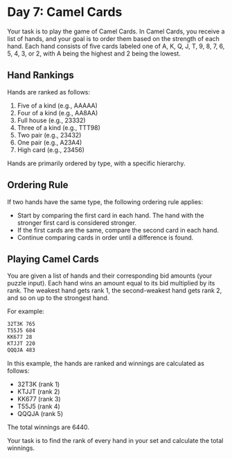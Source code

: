 # Day 7: Camel Cards

Your task is to play the game of Camel Cards. In Camel Cards, you receive a list of hands, and your goal is to order them based on the strength of each hand. Each hand consists of five cards labeled one of A, K, Q, J, T, 9, 8, 7, 6, 5, 4, 3, or 2, with A being the highest and 2 being the lowest.

## Hand Rankings

Hands are ranked as follows:

1. Five of a kind (e.g., AAAAA)
2. Four of a kind (e.g., AA8AA)
3. Full house (e.g., 23332)
4. Three of a kind (e.g., TTT98)
5. Two pair (e.g., 23432)
6. One pair (e.g., A23A4)
7. High card (e.g., 23456)

Hands are primarily ordered by type, with a specific hierarchy.

## Ordering Rule

If two hands have the same type, the following ordering rule applies:

- Start by comparing the first card in each hand. The hand with the stronger first card is considered stronger.
- If the first cards are the same, compare the second card in each hand.
- Continue comparing cards in order until a difference is found.

## Playing Camel Cards

You are given a list of hands and their corresponding bid amounts (your puzzle input). Each hand wins an amount equal to its bid multiplied by its rank. The weakest hand gets rank 1, the second-weakest hand gets rank 2, and so on up to the strongest hand.

For example:

```markdown
32T3K 765
T55J5 684
KK677 28
KTJJT 220
QQQJA 483
```

In this example, the hands are ranked and winnings are calculated as follows:

- 32T3K (rank 1)
- KTJJT (rank 2)
- KK677 (rank 3)
- T55J5 (rank 4)
- QQQJA (rank 5)

The total winnings are 6440.

Your task is to find the rank of every hand in your set and calculate the total winnings.
